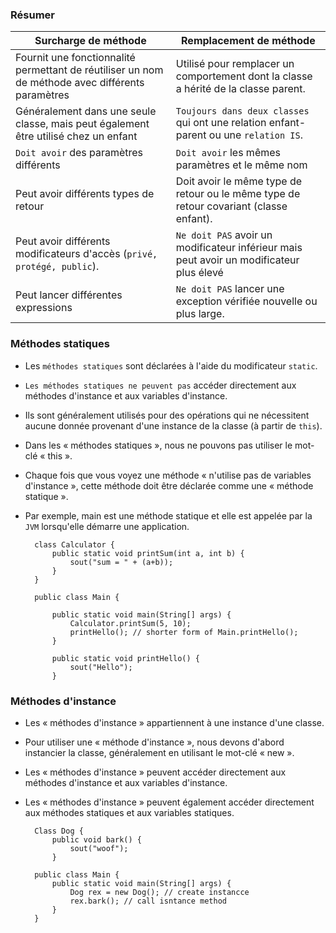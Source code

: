 ### **Résumer**

|Surcharge de méthode| Remplacement de méthode                                                                  |
|--------------------|------------------------------------------------------------------------------------------|
|Fournit une fonctionnalité permettant de réutiliser un nom de méthode avec différents paramètres| Utilisé pour remplacer un comportement dont la classe a hérité de la classe parent.      |
|Généralement dans une seule classe, mais peut également être utilisé chez un enfant| `Toujours dans deux classes` qui ont une relation enfant-parent ou une `relation IS`.    |
|`Doit avoir` des paramètres différents| `Doit avoir` les mêmes paramètres et le même nom                                         |
|Peut avoir différents types de retour| Doit avoir le même type de retour ou le même type de retour covariant (classe enfant).   |
|Peut avoir différents modificateurs d'accès (`privé, protégé, public`).| `Ne doit PAS` avoir un modificateur inférieur mais peut avoir un modificateur plus élevé |
|Peut lancer différentes expressions| `Ne doit PAS` lancer une exception vérifiée nouvelle ou plus large.                      |


### **Méthodes statiques**
+ Les `méthodes statiques` sont déclarées à l'aide du modificateur `static`.
+ `Les méthodes statiques ne peuvent pas` accéder directement aux méthodes d'instance et aux variables d'instance.
+ Ils sont généralement utilisés pour des opérations qui ne nécessitent aucune donnée provenant d'une instance de la classe (à partir de `this`).
+ Dans les « méthodes statiques », nous ne pouvons pas utiliser le mot-clé « this ».
+ Chaque fois que vous voyez une méthode « n'utilise pas de variables d'instance », cette méthode doit être déclarée comme une « méthode statique ».
+ Par exemple, main est une méthode statique et elle est appelée par la `JVM` lorsqu'elle démarre une application.

        class Calculator {
            public static void printSum(int a, int b) {
                sout("sum = " + (a+b));
            }
        }

        public class Main {

            public static void main(String[] args) {
                Calculator.printSum(5, 10);
                printHello(); // shorter form of Main.printHello();
            }

            public static void printHello() {
                sout("Hello");
            }

### **Méthodes d'instance**
+ Les « méthodes d'instance » appartiennent à une instance d'une classe.
+ Pour utiliser une « méthode d'instance », nous devons d'abord instancier la classe, généralement en utilisant le mot-clé « new ».
+ Les « méthodes d'instance » peuvent accéder directement aux méthodes d'instance et aux variables d'instance.
+ Les « méthodes d'instance » peuvent également accéder directement aux méthodes statiques et aux variables statiques.


        Class Dog {
            public void bark() {
                sout("woof");
            }

        public class Main {
            public static void main(String[] args) {
                Dog rex = new Dog(); // create instancce
                rex.bark(); // call isntance method
            }
        }